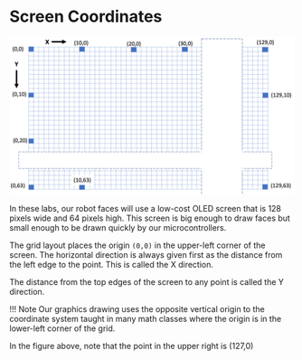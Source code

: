# Screen Coordinates

![Grid Layout](../img/grid-layout.png)

In these labs, our robot faces will use a low-cost OLED screen that is 128 pixels wide and 64 pixels high.  This screen is big enough to draw faces but small enough to be drawn quickly by our
microcontrollers.

The grid layout places the origin ```(0,0)``` in the upper-left corner of the screen.
The horizontal direction is always given first as the distance from the left edge
to the point.  This is called the X direction.

The distance from the top edges of the screen to any point is called the Y direction.

!!! Note
    Our graphics drawing uses the opposite vertical origin to the coordinate system taught in many math classes where the origin is in the lower-left corner of the grid.

In the figure above, note that the point in the upper right is (127,0)